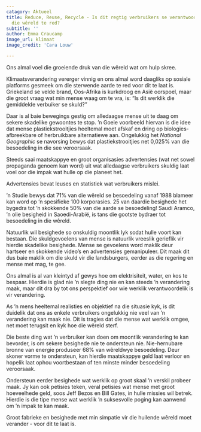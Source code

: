 ```yaml
---
catagory: Aktueel
title: Reduce, Reuse, Recycle - Is dit regtig verbruikers se verantwoordelikheid om
  die wêreld te red?
subtitle: ''
author: Emma Craucamp
image_url: klimaat
image_credit: 'Cara Louw'

---
```

Ons almal voel die groeiende druk van die wêreld wat om hulp skree.

Klimaatsverandering vererger vinnig en ons almal word daagliks op sosiale platforms gesmeek om die sterwende aarde te red voor dit te laat is. Griekeland se velde brand, Oos-Afrika is kurkdroog en Asië oorspoel, maar die groot vraag wat min mense waag om te vra, is: “Is dit werklik die gemiddelde verbuiker se skuld?”

Daar is al baie bewegings gestig om alledaagse mense uit te daag om sekere skadelike gewoontes te stop. ’n Goeie voorbeeld hiervan is die idee dat mense plastiekstrooitjies heeltemal moet afskaf en dring op biologies-afbreekbare of herbruikbare alternatiewe aan. Ongelukkig het _National Geographic_ se navorsing bewys dat plastiekstrooitjies net 0,025% van die besoedeling in die see veroorsaak.

Steeds saai maatskappye en groot organisasies advertensies (wat net sowel propaganda genoem kan word) uit wat alledaagse verbruikers skuldig laat voel oor die impak wat hulle op die planeet het.

Advertensies bevat leuses en statistiek wat verbruikers mislei.

’n Studie bewys dat 71% van die wêreld se besoedeling vanaf 1988 blameer kan word op ’n spesifieke 100 korporasies. 25 van daardie besighede het bygedra tot ’n skokkende 50% van die aarde se besoedeling! Saudi Aramco, ’n olie besigheid in Saoedi-Arabië, is tans die gootste bydraer tot besoedeling in die wêreld.

Natuurlik wil besighede so onskuldig moontlik lyk sodat hulle voort kan bestaan. Die skuldgevoelens van mense is natuurlik vreeslik gerieflik vir hierdie skadelike besighede. Mense se gevoelens word maklik deur hartseer en skokkende video’s en advertensies gemanipuleer. Dit maak dit dus baie maklik om die skuld vir die landsburgers, eerder as die regering en mense met mag, te gee.

Ons almal is al van kleintyd af gewys hoe om elektrisiteit, water, en kos te bespaar. Hierdie is glad nie ’n slegte ding nie en kan steeds ’n verandering maak, maar dit dra by tot ons perspektief oor wie werklik verantwoordelik is vir verandering.

As ’n mens heeltemal realisties en objektief na die situasie kyk, is dit duidelik dat ons as enkele verbruikers ongelukkig nie veel van ’n verandering kan maak nie. Dit is tragies dat die mense wat werklik omgee, net moet terugsit en kyk hoe die wêreld sterf.

Die beste ding wat ’n verbruiker kan doen om moontlik verandering te kan bevorder, is om sekere besighede nie te ondersteun nie. Nie-hernubare bronne van energie produseer 68% van wêreldwye besoedeling. Deur skoner vorme te ondersteun, kan hierdie maatskappye geld laat verloor en hopelik laat ophou voortbestaan of ten minste minder besoedeling veroorsaak.

Ondersteun eerder besighede wat werklik op groot skaal ’n verskil probeer maak. Jy kan ook petisies teken, veral petisies wat mense met groot hoeveelhede geld, soos Jeff Bezos en Bill Gates, in hulle missies wil betrek. Hierdie is die tipe mense wat werklik ’n suksesvolle poging kan aanwend om ’n impak te kan maak.

Groot fabrieke en besighede met min simpatie vir die huilende wêreld moet verander - voor dit te laat is.